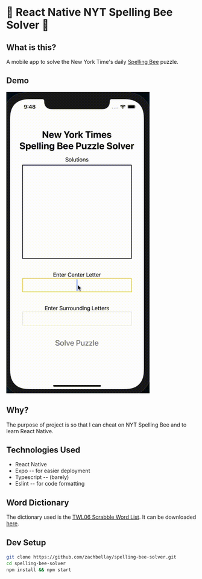 # 🐝  React Native NYT Spelling Bee Solver 🐝

## What is this?
A mobile app to solve the New York Time's daily [Spelling Bee](https://www.nytimes.com/puzzles/spelling-bee) puzzle.

## Demo
![demo](./imgs/demo.gif)


## Why?
The purpose of project is so that I can cheat on NYT Spelling Bee and to learn React Native.

## Technologies Used
* React Native
* Expo -- for easier deployment
* Typescript -- (barely)
* Eslint -- for code formatting

## Word Dictionary
The dictionary used is the [TWL06 Scrabble Word List](https://www.wordgamedictionary.com/twl06/). It can be downloaded [here](https://www.wordgamedictionary.com/twl06/download/twl06.txt).

## Dev Setup
```bash
git clone https://github.com/zachbellay/spelling-bee-solver.git
cd spelling-bee-solver
npm install && npm start
```